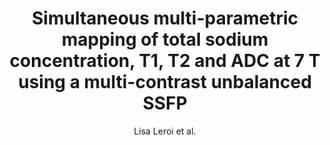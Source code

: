 ---
cat: ciel
subcat: ciclops
bestof: false
author: Lisa Leroi et al.
title: Simultaneous multi-parametric mapping of total sodium concentration, T1, T2 and ADC at 7 T using a multi-contrast unbalanced SSFP
journal: Magnetic Resonance Imaging
year: 2018
type: article
url: https -//linkinghub.elsevier.com/retrieve/pii/S0730725X18300717
doi: 10.1016/j.mri.2018.07.012
---